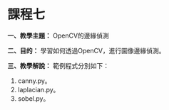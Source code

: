 # 課程七

**一、教學主題：** OpenCV的邊緣偵測
	
**二、目的：** 學習如何透過OpenCV，進行圖像邊緣偵測。

**三、教學解說：** 範例程式分別如下：
1. canny.py。
2. laplacian.py。
3. sobel.py。
